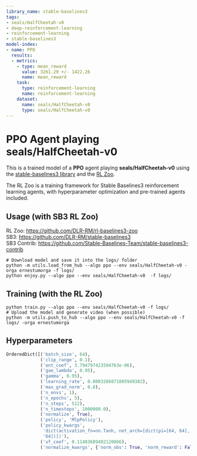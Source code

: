 ```yaml
---
library_name: stable-baselines3
tags:
- seals/HalfCheetah-v0
- deep-reinforcement-learning
- reinforcement-learning
- stable-baselines3
model-index:
- name: PPO
  results:
  - metrics:
    - type: mean_reward
      value: 3261.29 +/- 1422.26
      name: mean_reward
    task:
      type: reinforcement-learning
      name: reinforcement-learning
    dataset:
      name: seals/HalfCheetah-v0
      type: seals/HalfCheetah-v0
---
```


# **PPO** Agent playing **seals/HalfCheetah-v0**
This is a trained model of a **PPO** agent playing **seals/HalfCheetah-v0**
using the [stable-baselines3 library](https://github.com/DLR-RM/stable-baselines3)
and the [RL Zoo](https://github.com/DLR-RM/rl-baselines3-zoo).

The RL Zoo is a training framework for Stable Baselines3
reinforcement learning agents,
with hyperparameter optimization and pre-trained agents included.

## Usage (with SB3 RL Zoo)

RL Zoo: https://github.com/DLR-RM/rl-baselines3-zoo<br/>
SB3: https://github.com/DLR-RM/stable-baselines3<br/>
SB3 Contrib: https://github.com/Stable-Baselines-Team/stable-baselines3-contrib

```
# Download model and save it into the logs/ folder
python -m utils.load_from_hub --algo ppo --env seals/HalfCheetah-v0 -orga ernestumorga -f logs/
python enjoy.py --algo ppo --env seals/HalfCheetah-v0  -f logs/
```

## Training (with the RL Zoo)
```
python train.py --algo ppo --env seals/HalfCheetah-v0 -f logs/
# Upload the model and generate video (when possible)
python -m utils.push_to_hub --algo ppo --env seals/HalfCheetah-v0 -f logs/ -orga ernestumorga
```

## Hyperparameters
```python
OrderedDict([('batch_size', 64),
             ('clip_range', 0.1),
             ('ent_coef', 3.794797423594763e-06),
             ('gae_lambda', 0.95),
             ('gamma', 0.95),
             ('learning_rate', 0.0003286871805949382),
             ('max_grad_norm', 0.8),
             ('n_envs', 1),
             ('n_epochs', 5),
             ('n_steps', 512),
             ('n_timesteps', 1000000.0),
             ('normalize', True),
             ('policy', 'MlpPolicy'),
             ('policy_kwargs',
              'dict(activation_fn=nn.Tanh, net_arch=[dict(pi=[64, 64], vf=[64, '
              '64])])'),
             ('vf_coef', 0.11483689492120866),
             ('normalize_kwargs', {'norm_obs': True, 'norm_reward': False})])
```

